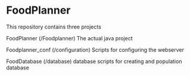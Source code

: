 # FoodPlanner
This repository contains three projects

FoodPlanner (/Foodplanner)
The actual java project

Foodplanner_conf (/configuration)
Scripts for configuring the webserver 

FoodDatabase (/database)
database scripts for creating and population database
